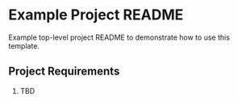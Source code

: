 # Example Project README

Example top-level project README to demonstrate how to use this template.

## Project Requirements
1. TBD